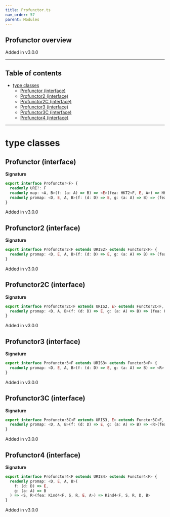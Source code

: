 ```yaml
---
title: Profunctor.ts
nav_order: 57
parent: Modules
---
```


## Profunctor overview

Added in v3.0.0

---

<h2 class="text-delta">Table of contents</h2>

- [type classes](#type-classes)
  - [Profunctor (interface)](#profunctor-interface)
  - [Profunctor2 (interface)](#profunctor2-interface)
  - [Profunctor2C (interface)](#profunctor2c-interface)
  - [Profunctor3 (interface)](#profunctor3-interface)
  - [Profunctor3C (interface)](#profunctor3c-interface)
  - [Profunctor4 (interface)](#profunctor4-interface)

---

# type classes

## Profunctor (interface)

**Signature**

```ts
export interface Profunctor<F> {
  readonly URI?: F
  readonly map: <A, B>(f: (a: A) => B) => <E>(fea: HKT2<F, E, A>) => HKT<F, B>
  readonly promap: <D, E, A, B>(f: (d: D) => E, g: (a: A) => B) => (fea: HKT2<F, E, A>) => HKT2<F, D, B>
}
```

Added in v3.0.0

## Profunctor2 (interface)

**Signature**

```ts
export interface Profunctor2<F extends URIS2> extends Functor2<F> {
  readonly promap: <D, E, A, B>(f: (d: D) => E, g: (a: A) => B) => (fea: Kind2<F, E, A>) => Kind2<F, D, B>
}
```

Added in v3.0.0

## Profunctor2C (interface)

**Signature**

```ts
export interface Profunctor2C<F extends URIS2, E> extends Functor2C<F, E> {
  readonly promap: <D, A, B>(f: (d: D) => E, g: (a: A) => B) => (fea: Kind2<F, E, A>) => Kind2<F, D, B>
}
```

Added in v3.0.0

## Profunctor3 (interface)

**Signature**

```ts
export interface Profunctor3<F extends URIS3> extends Functor3<F> {
  readonly promap: <D, E, A, B>(f: (d: D) => E, g: (a: A) => B) => <R>(fea: Kind3<F, R, E, A>) => Kind3<F, R, D, B>
}
```

Added in v3.0.0

## Profunctor3C (interface)

**Signature**

```ts
export interface Profunctor3C<F extends URIS3, E> extends Functor3C<F, E> {
  readonly promap: <D, A, B>(f: (d: D) => E, g: (a: A) => B) => <R>(fea: Kind3<F, R, E, A>) => Kind3<F, R, D, B>
}
```

Added in v3.0.0

## Profunctor4 (interface)

**Signature**

```ts
export interface Profunctor4<F extends URIS4> extends Functor4<F> {
  readonly promap: <D, E, A, B>(
    f: (d: D) => E,
    g: (a: A) => B
  ) => <S, R>(fea: Kind4<F, S, R, E, A>) => Kind4<F, S, R, D, B>
}
```

Added in v3.0.0
